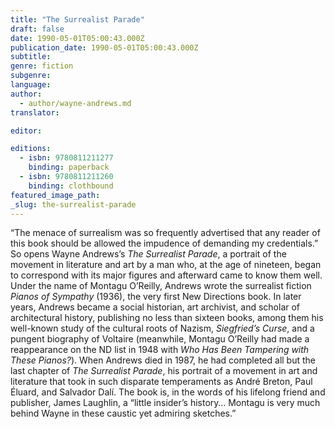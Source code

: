 ```yaml
---
title: "The Surrealist Parade"
draft: false
date: 1990-05-01T05:00:43.000Z
publication_date: 1990-05-01T05:00:43.000Z
subtitle:
genre: fiction
subgenre:
language:
author:
  - author/wayne-andrews.md
translator:

editor:

editions:
  - isbn: 9780811211277
    binding: paperback
  - isbn: 9780811211260
    binding: clothbound
featured_image_path:
_slug: the-surrealist-parade
---
```


“The menace of surrealism was so frequently advertised that any reader of this book should be allowed the impudence of demanding my credentials.” So opens Wayne Andrews’s _The Surrealist Parade_, a portrait of the movement in literature and art by a man who, at the age of nineteen, began to correspond with its major figures and afterward came to know them well. Under the name of Montagu O’Reilly, Andrews wrote the surrealist fiction _Pianos of Sympathy_ (1936), the very first New Directions book. In later years, Andrews became a social historian, art archivist, and scholar of architectural history, publishing no less than sixteen books, among them his well-known study of the cultural roots of Nazism, _Siegfried’s Curse_, and a pungent biography of Voltaire (meanwhile, Montagu O’Reilly had made a reappearance on the ND list in 1948 with _Who Has Been Tampering with These Pianos?_). When Andrews died in 1987, he had completed all but the last chapter of _The Surrealist Parade_, his portrait of a movement in art and literature that took in such disparate temperaments as André Breton, Paul Éluard, and Salvador Dalí. The book is, in the words of his lifelong friend and publisher, James Laughlin, a “little insider’s history… Montagu is very much behind Wayne in these caustic yet admiring sketches.”

